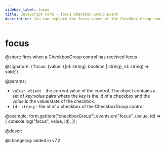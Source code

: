 ```yaml
---
sidebar_label: focus
title: JavaScript Form - focus Checkbox Group Event 
description: You can explore the focus event of the Checkbox Group control of Form in the documentation of the DHTMLX JavaScript UI library. Browse developer guides and API reference, try out code examples and live demos, and download a free 30-day evaluation version of DHTMLX Suite.
---
```


# focus

@short: fires when a CheckboxGroup control has received focus

@signature: {'focus: (value: {[id: string]: boolean | string}, id: string) => void;'}

@params:
- `value: object` - the current value of the control. The object contains a set of <i>key:value</i> pairs where the <i>key</i> is the id of a checkbox and the <i>value</i> is the value/state of the checkbox.
- `id: string` - the id of a checkbox of the CheckboxGroup control

@example:
form.getItem("checkboxGroup").events.on("focus", (value, id) => {
    console.log("focus", value, id);
});

@descr:

@changelog: added in v7.2
